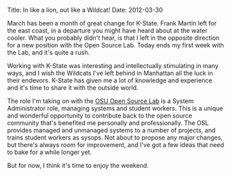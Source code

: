 Title: In like a lion, out like a Wildcat!
Date: 2012-03-30

March has been a month of great change for K-State. Frank Martin left for the east
coast, in a departure you might have heard about at the water cooler. What you probably
didn't hear, is that I left in the opposite direction for a new position with the Open
Source Lab. Today ends my first week with the Lab, and it's quite a rush. 

Working with K-State was interesting and intellectually stimulating in many ways, and I
wish the Wildcats I've left behind in Manhattan all the luck in their endevors. K-State
has given me a lot of knowledge and experience and it's time to share it with the
outside world.

The role I'm taking on with the [OSU Open Source Lab][1] is a System Administrator role,
managing systems and student workers. This is a unique and wonderful opportunity to 
contribute back to the open source community that's benefited me personally and 
professionally. The OSL provides managed and unmanaged systems to a number of projects,
and trains student workers as sysops. Not about to propose any major changes, but
there's always room for improvement, and I've got a few ideas that need to bake for a 
while longer yet.

But for now, I think it's time to enjoy the weekend.

   [1]: http://osuosl.org/about
    
    
